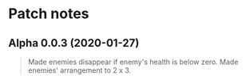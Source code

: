 # Patch notes
## Alpha 0.0.3 (2020-01-27)
> Made enemies disappear if enemy's health is below zero.
> Made enemies' arrangement to 2 x 3.
